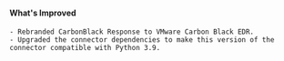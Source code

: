 #### What's Improved
    - Rebranded CarbonBlack Response to VMware Carbon Black EDR.
    - Upgraded the connector dependencies to make this version of the connector compatible with Python 3.9.

